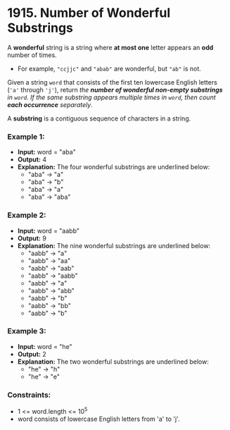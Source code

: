 # 1915. Number of Wonderful Substrings

A **wonderful** string is a string where **at most one** letter appears an **odd** number of times.

- For example, `"ccjjc"` and `"abab"` are wonderful, but `"ab"` is not.

Given a string `word` that consists of the first ten lowercase English letters (`'a'` through `'j'`), return *the **number of wonderful non-empty substrings** in `word`. If the same substring appears multiple times in `word`, then count **each occurrence** separately*.

A **substring** is a contiguous sequence of characters in a string.


### Example 1:
- **Input:** word = "aba"
- **Output:** 4
- **Explanation:** 
The four wonderful substrings are underlined below:
    - "aba" -> "a"
    - "aba" -> "b"
    - "aba" -> "a"
    - "aba" -> "aba"

### Example 2:
- **Input:** word = "aabb"
- **Output:** 9
- **Explanation:** 
The nine wonderful substrings are underlined below:
    - "aabb" -> "a"
    - "aabb" -> "aa"
    - "aabb" -> "aab"
    - "aabb" -> "aabb"
    - "aabb" -> "a"
    - "aabb" -> "abb"
    - "aabb" -> "b"
    - "aabb" -> "bb"
    - "aabb" -> "b"

### Example 3:
- **Input:** word = "he"
- **Output:** 2
- **Explanation:** 
The two wonderful substrings are underlined below:
    - "he" -> "h"
    - "he" -> "e"
 

### Constraints:
- 1 <= word.length <= 10<sup>5</sup>
- word consists of lowercase English letters from 'a' to 'j'.